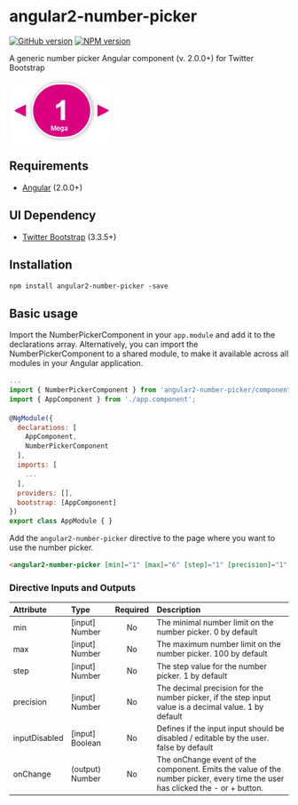 # angular2-number-picker #
[![GitHub version](https://badge.fury.io/gh/FuKe%2Fangular2-number-picker.svg)](https://badge.fury.io/gh/FuKe%2Fangular2-number-picker)
[![NPM version][npm-image]][npm-url]

A generic number picker Angular component (v. 2.0.0+) for Twitter Bootstrap

![](https://raw.githubusercontent.com/jfsr-24/angular2-number-picker-jf/master/docs/images/example.png)

## Requirements ##
* [Angular](https://angular.io) (2.0.0+)

## UI Dependency ##
* [Twitter Bootstrap](http://getbootstrap.com) (3.3.5+)

## Installation ##

```
npm install angular2-number-picker -save
```

## Basic usage ##
Import the NumberPickerComponent in your `app.module` and add it to the declarations array.
Alternatively, you can import the NumberPickerComponent to a shared module, to make it available across all modules in your Angular application.

```javascript
...
import { NumberPickerComponent } from 'angular2-number-picker/components';
import { AppComponent } from './app.component';

@NgModule({
  declarations: [
    AppComponent,
    NumberPickerComponent
  ],
  imports: [
    ...
  ],
  providers: [],
  bootstrap: [AppComponent]
})
export class AppModule { }
```

Add the `angular2-number-picker` directive to the page where you want to use the number picker.
```html
<angular2-number-picker [min]="1" [max]="6" [step]="1" [precision]="1" [inputDisabled]="true" (onChange)="onNumberChanged($event)"></angular2-number-picker>
```

### Directive Inputs and Outputs ###
| Attribute        | Type           | Required  | Description |
| :------------- |:-------------| :-----:| :-----|
| min | [input] Number | No | The minimal number limit on the number picker. 0 by default |
| max | [input] Number | No | The maximum number limit on the number picker. 100 by default |
| step | [input] Number | No | The step value for the number picker. 1 by default |
| precision | [input] Number | No | The decimal precision for the number picker, if the step input value is a decimal value. 1 by default |
| inputDisabled | [input] Boolean | No | Defines if the input input should be disabled / editable by the user. false by default |
| onChange | (output) Number | No | The onChange event of the component. Emits the value of the number picker, every time the user has clicked the - or + button. |


[npm-url]: https://npmjs.org/package/angular2-number-picker
[npm-image]: https://badge.fury.io/js/angular2-number-picker.png